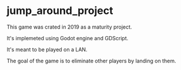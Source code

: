 # jump_around_project
This game was crated in 2019 as a maturity project.

It's implemeted using Godot engine and GDScript.

It's meant to be played on a LAN.

The goal of the game is to eliminate other players by landing on them.
